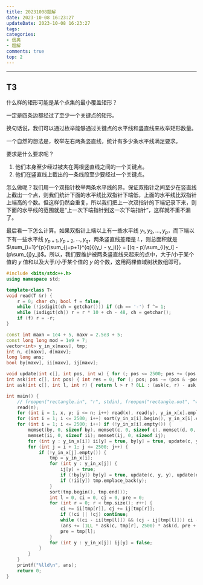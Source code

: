 ```yaml
---
title: 20231008题解
date: 2023-10-08 16:23:27
updateDate: 2023-10-08 16:23:27
tags:
categories:
- 信奥
- 题解
comments: true
top: 2
---
```

---
<!--more-->


## T3

什么样的矩形可能是某个点集的最小覆盖矩形？

一定是四条边都经过了至少一个关键点的矩形。

换句话说，我们可以通过枚举能够通过关键点的水平线和竖直线来枚举矩形数量。

一个自然的想法是，枚举左右两条竖直线，统计有多少条水平线满足要求。

要求是什么要求呢？

1. 他们本身至少经过被夹在两根竖直线之间的一个关键点。
2. 他们在竖直线上截出的一条线段至少要经过一个关键点。

怎么做呢？我们用一个双指针枚举两条水平线的界。保证双指针之间至少在竖直线上截出一个点，则我们统计下面的水平线比双指针下端低，上面的水平线比双指针上端高的个数。但这样仍然会重复，所以我们把上一次双指针的下端记录下来，则下面的水平线的范围就是“上一次下端指针到这一次下端指针”，这样就不重不漏了。

最后看一下怎么计算。如果双指针上端以上有一些水平线 $y_1,y_2,...,y_p$，而下端以下有一些水平线 $y_{p+1},y_{p+2},...,y_q$，两条竖直线差距是 $L$，则总面积就是 $\sum_{i=1}^{p}{\sum_{j=p+1}^{q}{(y_i - y_j)}} = [(q - p)\sum_{i}y_i] - (p\sum_{j}y_j)$。所以，我们要维护被两条竖直线夹起来的点中，大于/小于某个值的 $y$ 值和以及大于/小于某个值的 $y$ 的个数，这用两棵值域树状数组即可。

```cpp
#include <bits/stdc++.h>
using namespace std;

template<class T>
void read(T &r) {
    r = 0; char ch; bool f = false;
    while (!isdigit(ch = getchar())) if (ch == '-') f ^= 1;
    while (isdigit(ch)) r = r * 10 + ch - 48, ch = getchar();
    if (f) r = -r;
}

const int maxn = 1e4 + 5, maxv = 2.5e3 + 5;
const long long mod = 1e9 + 7;
vector<int> y_in_x[maxv], tmp;
int n, c[maxv], d[maxv];
long long ans;
bool by[maxv], ii[maxv], ij[maxv];

void update(int c[], int pos, int w) { for (; pos <= 2500; pos += (pos & -pos)) c[pos] += w; }
int ask(int c[], int pos) { int res = 0; for (; pos; pos -= (pos & -pos)) res += c[pos]; return res; }
int ask(int c[], int l, int r) { return l > r ? 0LL : (ask(c, r) - ask(c, l - 1)); }

int main() {
    // freopen("rectangle.in", "r", stdin), freopen("rectangle.out", "w", stdout);
    read(n);
    for (int i = 1, x, y; i <= n; i++) read(x), read(y), y_in_x[x].emplace_back(y);
    for (int i = 1; i <= 2500; i++) sort(y_in_x[i].begin(), y_in_x[i].end());
    for (int i = 1; i <= 2500; i++) if (!y_in_x[i].empty()) {
        memset(by, 0, sizeof by), memset(c, 0, sizeof c), memset(d, 0, sizeof d);
        memset(ii, 0, sizeof ii); memset(ij, 0, sizeof ij);
        for (int y : y_in_x[i]) ii[y] = true, by[y] = true, update(c, y, y), update(d, y, 1);
        for (int j = i + 1; j <= 2500; j++) {
            if (!y_in_x[j].empty()) {
                tmp = y_in_x[i];
                for (int y : y_in_x[j]) {
                    ij[y] = true;
                    if (!by[y]) by[y] = true, update(c, y, y), update(d, y, 1);
                    if (!ii[y]) tmp.emplace_back(y);
                }
                sort(tmp.begin(), tmp.end());
                int l = 0, ci = 0, cj = 0, pre = 0;
                for (int r = 0; r < tmp.size(); r++) {
                    ci += ii[tmp[r]], cj += ij[tmp[r]];
                    if (!ci || !cj) continue;
                    while ((ci - ii[tmp[l]]) && (cj - ij[tmp[l]])) ci -= ii[tmp[l]], cj -= ij[tmp[l]], l++;
                    (ans += (1LL * ask(c, tmp[r], 2500) * ask(d, pre + 1, tmp[l]) - 1LL * ask(d, tmp[r], 2500) * ask(c, pre + 1, tmp[l])) % mod * (j - i)) %= mod;
                    pre = tmp[l];
                }
                for (int y : y_in_x[j]) ij[y] = false;
            }
        }
    }
    printf("%lld\n", ans);
    return 0;
}
```